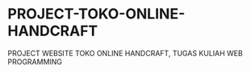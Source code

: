 # PROJECT-TOKO-ONLINE-HANDCRAFT
PROJECT WEBSITE TOKO ONLINE HANDCRAFT, TUGAS KULIAH WEB PROGRAMMING 

